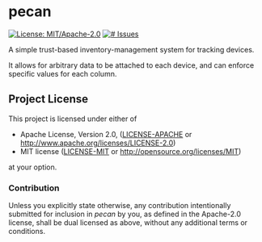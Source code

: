 # pecan
[![License: MIT/Apache-2.0](https://img.shields.io/badge/license-MIT%2FApache--2.0-blue.svg)](LICENSE-MIT)
[![# Issues](https://img.shields.io/github/issues/zedseven/pecan.svg?logo=github)](https://github.com/zedseven/pecan/issues)

A simple trust-based inventory-management system for tracking devices.

It allows for arbitrary data to be attached to each device, and can enforce specific values for each column.

## Project License
This project is licensed under either of

- Apache License, Version 2.0, ([LICENSE-APACHE](LICENSE-APACHE) or
  http://www.apache.org/licenses/LICENSE-2.0)
- MIT license ([LICENSE-MIT](LICENSE-MIT) or
  http://opensource.org/licenses/MIT)

at your option.

### Contribution
Unless you explicitly state otherwise, any contribution intentionally submitted
for inclusion in *pecan* by you, as defined in the Apache-2.0 license,
shall be dual licensed as above, without any additional terms or conditions.
